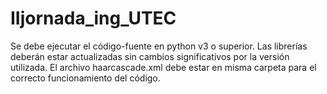 # IIjornada_ing_UTEC
Se debe ejecutar el código-fuente en python v3 o superior. Las librerías deberán estar actualizadas sin cambios significativos por la versión utilizada.
El archivo haarcascade.xml debe estar en misma carpeta para el correcto funcionamiento del código.
